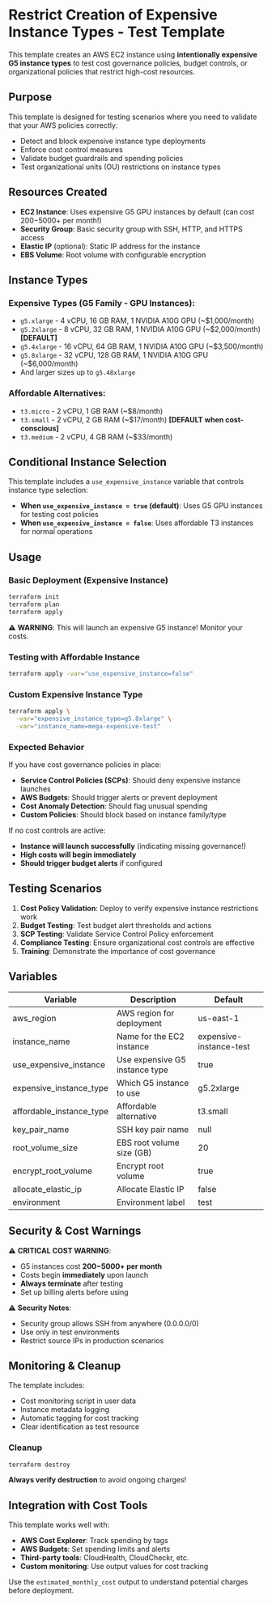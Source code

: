 # Restrict Creation of Expensive Instance Types - Test Template

This template creates an AWS EC2 instance using **intentionally expensive G5 instance types** to test cost governance policies, budget controls, or organizational policies that restrict high-cost resources.

## Purpose

This template is designed for testing scenarios where you need to validate that your AWS policies correctly:
- Detect and block expensive instance type deployments
- Enforce cost control measures
- Validate budget guardrails and spending policies
- Test organizational units (OU) restrictions on instance types

## Resources Created

- **EC2 Instance**: Uses expensive G5 GPU instances by default (can cost $200-$5000+ per month!)
- **Security Group**: Basic security group with SSH, HTTP, and HTTPS access
- **Elastic IP** (optional): Static IP address for the instance
- **EBS Volume**: Root volume with configurable encryption

## Instance Types

### Expensive Types (G5 Family - GPU Instances):
- `g5.xlarge` - 4 vCPU, 16 GB RAM, 1 NVIDIA A10G GPU (~$1,000/month)
- `g5.2xlarge` - 8 vCPU, 32 GB RAM, 1 NVIDIA A10G GPU (~$2,000/month) **[DEFAULT]**
- `g5.4xlarge` - 16 vCPU, 64 GB RAM, 1 NVIDIA A10G GPU (~$3,500/month)
- `g5.8xlarge` - 32 vCPU, 128 GB RAM, 1 NVIDIA A10G GPU (~$6,000/month)
- And larger sizes up to `g5.48xlarge`

### Affordable Alternatives:
- `t3.micro` - 2 vCPU, 1 GB RAM (~$8/month)
- `t3.small` - 2 vCPU, 2 GB RAM (~$17/month) **[DEFAULT when cost-conscious]**
- `t3.medium` - 2 vCPU, 4 GB RAM (~$33/month)

## Conditional Instance Selection

This template includes a `use_expensive_instance` variable that controls instance type selection:

- **When `use_expensive_instance = true` (default)**: Uses G5 GPU instances for testing cost policies
- **When `use_expensive_instance = false`**: Uses affordable T3 instances for normal operations

## Usage

### Basic Deployment (Expensive Instance)
```bash
terraform init
terraform plan
terraform apply
```

⚠️ **WARNING**: This will launch an expensive G5 instance! Monitor your costs.

### Testing with Affordable Instance
```bash
terraform apply -var="use_expensive_instance=false"
```

### Custom Expensive Instance Type
```bash
terraform apply \
  -var="expensive_instance_type=g5.8xlarge" \
  -var="instance_name=mega-expensive-test"
```

### Expected Behavior

If you have cost governance policies in place:
- **Service Control Policies (SCPs)**: Should deny expensive instance launches
- **AWS Budgets**: Should trigger alerts or prevent deployment
- **Cost Anomaly Detection**: Should flag unusual spending
- **Custom Policies**: Should block based on instance family/type

If no cost controls are active:
- **Instance will launch successfully** (indicating missing governance!)
- **High costs will begin immediately** 
- **Should trigger budget alerts** if configured

## Testing Scenarios

1. **Cost Policy Validation**: Deploy to verify expensive instance restrictions work
2. **Budget Testing**: Test budget alert thresholds and actions
3. **SCP Testing**: Validate Service Control Policy enforcement
4. **Compliance Testing**: Ensure organizational cost controls are effective
5. **Training**: Demonstrate the importance of cost governance

## Variables

| Variable | Description | Default |
|----------|-------------|---------|
| aws_region | AWS region for deployment | us-east-1 |
| instance_name | Name for the EC2 instance | expensive-instance-test |
| use_expensive_instance | Use expensive G5 instance type | true |
| expensive_instance_type | Which G5 instance to use | g5.2xlarge |
| affordable_instance_type | Affordable alternative | t3.small |
| key_pair_name | SSH key pair name | null |
| root_volume_size | EBS root volume size (GB) | 20 |
| encrypt_root_volume | Encrypt root volume | true |
| allocate_elastic_ip | Allocate Elastic IP | false |
| environment | Environment label | test |

## Security & Cost Warnings

⚠️ **CRITICAL COST WARNING**: 
- G5 instances cost **$200-$5000+ per month**
- Costs begin **immediately** upon launch
- **Always terminate** after testing
- Set up billing alerts before using

⚠️ **Security Notes**:
- Security group allows SSH from anywhere (0.0.0.0/0)
- Use only in test environments
- Restrict source IPs in production scenarios

## Monitoring & Cleanup

The template includes:
- Cost monitoring script in user data
- Instance metadata logging
- Automatic tagging for cost tracking
- Clear identification as test resource

### Cleanup
```bash
terraform destroy
```

**Always verify destruction** to avoid ongoing charges!

## Integration with Cost Tools

This template works well with:
- **AWS Cost Explorer**: Track spending by tags
- **AWS Budgets**: Set spending limits and alerts  
- **Third-party tools**: CloudHealth, CloudCheckr, etc.
- **Custom monitoring**: Use output values for cost tracking

Use the `estimated_monthly_cost` output to understand potential charges before deployment.
